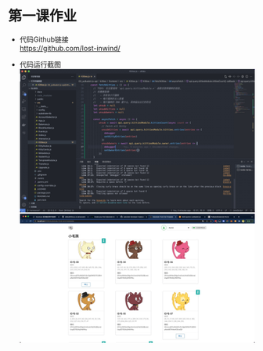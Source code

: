 # 第一课作业
- 代码Github链接  
https://github.com/lost-inwind/

- 代码运行截图  
![代码运行截图0](./img/lesson3-0.png)
![代码运行截图1](./img/lesson3-1.png)
